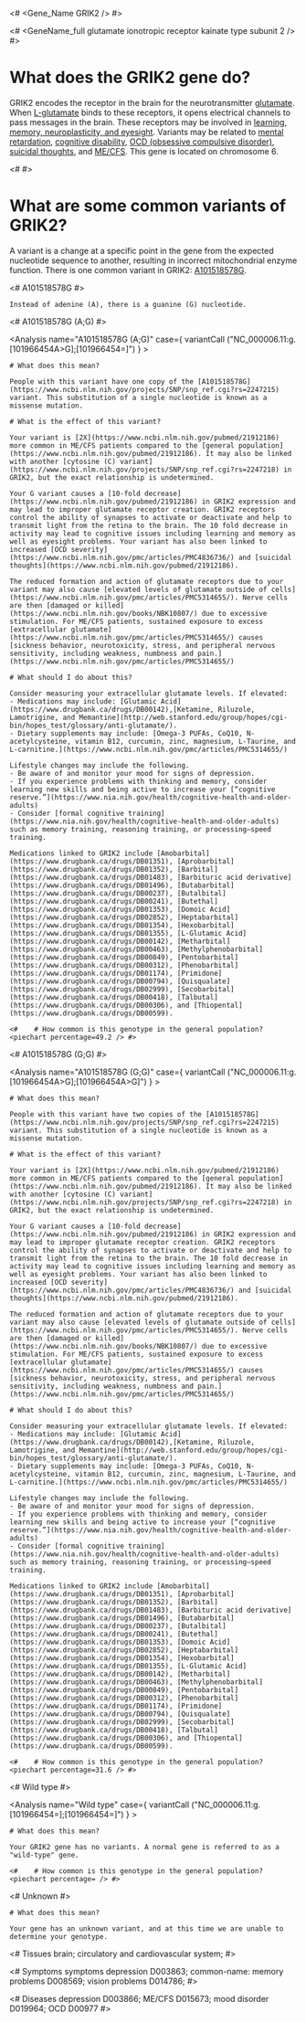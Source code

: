<# <Gene_Name GRIK2 /> #>

<# <GeneName_full glutamate ionotropic receptor kainate type subunit 2 /> #>

# What does the GRIK2 gene do?

GRIK2 encodes the receptor in the brain for the neurotransmitter [glutamate](https://neurotransporter.org/glutamate.html). When [L-glutamate](http://www.uniprot.org/uniprot/Q13002) binds to these receptors, it opens electrical channels to pass messages in the brain. These receptors may be involved in [learning, memory, neuroplasticity, and eyesight](http://www.uniprot.org/diseases/DI-01245). Variants may be related to [mental retardation](http://www.uniprot.org/diseases/DI-01245), [cognitive disability](https://www.ncbi.nlm.nih.gov/gene/2898), [OCD (obsessive compulsive disorder)](https://www.ncbi.nlm.nih.gov/pmc/articles/PMC4836736/), [suicidal thoughts](https://www.ncbi.nlm.nih.gov/pubmed/21912186), and [ME/CFS](https://www.ncbi.nlm.nih.gov/pubmed/21912186). This gene is located on chromosome 6.

<# <GeneMap name= "GRIK2" interval="NC_000006.11:g.101841584_102517958="> #>

# What are some common variants of GRIK2?
 
A variant is a change at a specific point in the gene from the expected nucleotide sequence to another, resulting in incorrect mitochondrial enzyme function. There is one common variant in GRIK2: [A101518578G](https://www.ncbi.nlm.nih.gov/projects/SNP/snp_ref.cgi?rs=2247215).

<# A101518578G #>

  <Variant hgvs="NC_000006.11:g.101966454A>G" name="A101518578G"> 

    Instead of adenine (A), there is a guanine (G) nucleotide.

  </Variant>

<AnalysisPanel>

<# A101518578G (A;G) #>

  <Analysis name="A101518578G (A;G)"
            case={  variantCall ("NC_000006.11:g.[101966454A>G];[101966454=]")
                  } > 

    # What does this mean?

    People with this variant have one copy of the [A101518578G](https://www.ncbi.nlm.nih.gov/projects/SNP/snp_ref.cgi?rs=2247215) variant. This substitution of a single nucleotide is known as a missense mutation.

    # What is the effect of this variant?

    Your variant is [2X](https://www.ncbi.nlm.nih.gov/pubmed/21912186) more common in ME/CFS patients compared to the [general population](https://www.ncbi.nlm.nih.gov/pubmed/21912186). It may also be linked with another [cytosine (C) variant](https://www.ncbi.nlm.nih.gov/projects/SNP/snp_ref.cgi?rs=2247218) in GRIK2, but the exact relationship is undetermined. 

    Your G variant causes a [10-fold decrease](https://www.ncbi.nlm.nih.gov/pubmed/21912186) in GRIK2 expression and may lead to improper glutamate receptor creation. GRIK2 receptors control the ability of synapses to activate or deactivate and help to transmit light from the retina to the brain. The 10 fold decrease in activity may lead to cognitive issues including learning and memory as well as eyesight problems. Your variant has also been linked to increased [OCD severity](https://www.ncbi.nlm.nih.gov/pmc/articles/PMC4836736/) and [suicidal thoughts](https://www.ncbi.nlm.nih.gov/pubmed/21912186).

    The reduced formation and action of glutamate receptors due to your variant may also cause [elevated levels of glutamate outside of cells](https://www.ncbi.nlm.nih.gov/pmc/articles/PMC5314655/). Nerve cells are then [damaged or killed](https://www.ncbi.nlm.nih.gov/books/NBK10807/) due to excessive stimulation. For ME/CFS patients, sustained exposure to excess [extracellular glutamate](https://www.ncbi.nlm.nih.gov/pmc/articles/PMC5314655/) causes [sickness behavior, neurotoxicity, stress, and peripheral nervous sensitivity, including weakness, numbness and pain.](https://www.ncbi.nlm.nih.gov/pmc/articles/PMC5314655/)

    # What should I do about this?

    Consider measuring your extracellular glutamate levels. If elevated:
    - Medications may include: [Glutamic Acid](https://www.drugbank.ca/drugs/DB00142),[Ketamine, Riluzole, Lamotrigine, and Memantine](http://web.stanford.edu/group/hopes/cgi-bin/hopes_test/glossary/anti-glutamate/). 
    - Dietary supplements may include: [Omega-3 PUFAs, CoQ10, N-acetylcysteine, vitamin B12, curcumin, zinc, magnesium, L-Taurine, and L-carnitine.](https://www.ncbi.nlm.nih.gov/pmc/articles/PMC5314655/) 

    Lifestyle changes may include the following.
    - Be aware of and monitor your mood for signs of depression.  
    - If you experience problems with thinking and memory, consider learning new skills and being active to increase your [“cognitive reserve.”](https://www.nia.nih.gov/health/cognitive-health-and-older-adults) 
    - Consider [formal cognitive training](https://www.nia.nih.gov/health/cognitive-health-and-older-adults) such as memory training, reasoning training, or processing–speed training. 

    Medications linked to GRIK2 include [Amobarbital](https://www.drugbank.ca/drugs/DB01351), [Aprobarbital](https://www.drugbank.ca/drugs/DB01352), [Barbital](https://www.drugbank.ca/drugs/DB01483), [Barbituric acid derivative](https://www.drugbank.ca/drugs/DB01496), [Butabarbital](https://www.drugbank.ca/drugs/DB00237), [Butalbital](https://www.drugbank.ca/drugs/DB00241), [Butethal](https://www.drugbank.ca/drugs/DB01353), [Domoic Acid](https://www.drugbank.ca/drugs/DB02852), [Heptabarbital](https://www.drugbank.ca/drugs/DB01354), [Hexobarbital](https://www.drugbank.ca/drugs/DB01355), [L-Glutamic Acid](https://www.drugbank.ca/drugs/DB00142), [Metharbital](https://www.drugbank.ca/drugs/DB00463), [Methylphenobarbital](https://www.drugbank.ca/drugs/DB00849), [Pentobarbital](https://www.drugbank.ca/drugs/DB00312), [Phenobarbital](https://www.drugbank.ca/drugs/DB01174), [Primidone](https://www.drugbank.ca/drugs/DB00794), [Quisqualate](https://www.drugbank.ca/drugs/DB02999), [Secobarbital](https://www.drugbank.ca/drugs/DB00418), [Talbutal](https://www.drugbank.ca/drugs/DB00306), and [Thiopental](https://www.drugbank.ca/drugs/DB00599).

    <#    # How common is this genotype in the general population? <piechart percentage=49.2 /> #>
  </Analysis>
<# A101518578G (G;G) #>

  <Analysis name="A101518578G (G;G)"
            case={  variantCall ("NC_000006.11:g.[101966454A>G];[101966454A>G]")
                  } > 

    # What does this mean?

    People with this variant have two copies of the [A101518578G](https://www.ncbi.nlm.nih.gov/projects/SNP/snp_ref.cgi?rs=2247215) variant. This substitution of a single nucleotide is known as a missense mutation.

    # What is the effect of this variant?

    Your variant is [2X](https://www.ncbi.nlm.nih.gov/pubmed/21912186) more common in ME/CFS patients compared to the [general population](https://www.ncbi.nlm.nih.gov/pubmed/21912186). It may also be linked with another [cytosine (C) variant](https://www.ncbi.nlm.nih.gov/projects/SNP/snp_ref.cgi?rs=2247218) in GRIK2, but the exact relationship is undetermined. 

    Your G variant causes a [10-fold decrease](https://www.ncbi.nlm.nih.gov/pubmed/21912186) in GRIK2 expression and may lead to improper glutamate receptor creation. GRIK2 receptors control the ability of synapses to activate or deactivate and help to transmit light from the retina to the brain. The 10 fold decrease in activity may lead to cognitive issues including learning and memory as well as eyesight problems. Your variant has also been linked to increased [OCD severity](https://www.ncbi.nlm.nih.gov/pmc/articles/PMC4836736/) and [suicidal thoughts](https://www.ncbi.nlm.nih.gov/pubmed/21912186).

    The reduced formation and action of glutamate receptors due to your variant may also cause [elevated levels of glutamate outside of cells](https://www.ncbi.nlm.nih.gov/pmc/articles/PMC5314655/). Nerve cells are then [damaged or killed](https://www.ncbi.nlm.nih.gov/books/NBK10807/) due to excessive stimulation. For ME/CFS patients, sustained exposure to excess [extracellular glutamate](https://www.ncbi.nlm.nih.gov/pmc/articles/PMC5314655/) causes [sickness behavior, neurotoxicity, stress, and peripheral nervous sensitivity, including weakness, numbness and pain.](https://www.ncbi.nlm.nih.gov/pmc/articles/PMC5314655/)

    # What should I do about this?

    Consider measuring your extracellular glutamate levels. If elevated:
    - Medications may include: [Glutamic Acid](https://www.drugbank.ca/drugs/DB00142),[Ketamine, Riluzole, Lamotrigine, and Memantine](http://web.stanford.edu/group/hopes/cgi-bin/hopes_test/glossary/anti-glutamate/). 
    - Dietary supplements may include: [Omega-3 PUFAs, CoQ10, N-acetylcysteine, vitamin B12, curcumin, zinc, magnesium, L-Taurine, and L-carnitine.](https://www.ncbi.nlm.nih.gov/pmc/articles/PMC5314655/) 

    Lifestyle changes may include the following.
    - Be aware of and monitor your mood for signs of depression.  
    - If you experience problems with thinking and memory, consider learning new skills and being active to increase your [“cognitive reserve.”](https://www.nia.nih.gov/health/cognitive-health-and-older-adults) 
    - Consider [formal cognitive training](https://www.nia.nih.gov/health/cognitive-health-and-older-adults) such as memory training, reasoning training, or processing–speed training. 

    Medications linked to GRIK2 include [Amobarbital](https://www.drugbank.ca/drugs/DB01351), [Aprobarbital](https://www.drugbank.ca/drugs/DB01352), [Barbital](https://www.drugbank.ca/drugs/DB01483), [Barbituric acid derivative](https://www.drugbank.ca/drugs/DB01496), [Butabarbital](https://www.drugbank.ca/drugs/DB00237), [Butalbital](https://www.drugbank.ca/drugs/DB00241), [Butethal](https://www.drugbank.ca/drugs/DB01353), [Domoic Acid](https://www.drugbank.ca/drugs/DB02852), [Heptabarbital](https://www.drugbank.ca/drugs/DB01354), [Hexobarbital](https://www.drugbank.ca/drugs/DB01355), [L-Glutamic Acid](https://www.drugbank.ca/drugs/DB00142), [Metharbital](https://www.drugbank.ca/drugs/DB00463), [Methylphenobarbital](https://www.drugbank.ca/drugs/DB00849), [Pentobarbital](https://www.drugbank.ca/drugs/DB00312), [Phenobarbital](https://www.drugbank.ca/drugs/DB01174), [Primidone](https://www.drugbank.ca/drugs/DB00794), [Quisqualate](https://www.drugbank.ca/drugs/DB02999), [Secobarbital](https://www.drugbank.ca/drugs/DB00418), [Talbutal](https://www.drugbank.ca/drugs/DB00306), and [Thiopental](https://www.drugbank.ca/drugs/DB00599).

    <#    # How common is this genotype in the general population? <piechart percentage=31.6 /> #> 
  </Analysis>

<# Wild type #>

  <Analysis name="Wild type"
            case={  variantCall ("NC_000006.11:g.[101966454=];[101966454=]")
                  } > 

    # What does this mean?

    Your GRIK2 gene has no variants. A normal gene is referred to as a "wild-type" gene.

    <#    # How common is this genotype in the general population? <piechart percentage= /> #>
  </Analysis>

<# Unknown #>

  <Analysis name="Unknown" case=true>

    # What does this mean?

    Your gene has an unknown variant, and at this time we are unable to determine your genotype.

  </Analysis>
</AnalysisPanel>

<# Tissues brain; circulatory and cardiovascular system;  #>

<TopicBar brain circulatory-cardiovascular-system />

<# Symptoms symptoms depression D003863; common-name: memory problems D008569; vision problems D014786; #>

<TopicBar depression memory-problems vision-problems />

<# Diseases depression D003866; ME/CFS D015673; mood disorder D019964; OCD D00977 #>

<TopicBar depression ME-CFS mood-disorder OCD />
